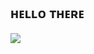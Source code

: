 ## ʜᴇʟʟᴏ ᴛʜᴇʀᴇ
  <img src="https://media2.giphy.com/media/v1.Y2lkPTc5MGI3NjExbnJ4OXhldG05aGtnd3I0ZHNrbm5rZ2FqczJwcmltejB5YnVvdjk4MSZlcD12MV9pbnRlcm5hbF9naWZfYnlfaWQmY3Q9Zw/yK3jTLF7xtln0MSHHn/giphy.gif"/>

